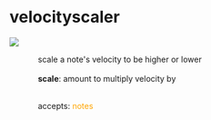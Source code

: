 
<a name=velocityscaler></a><br>
# <b>velocityscaler</b>
<img src="../images/velocityscaler.png"><br>
<div style="display:inline-block;margin-left:50px;">
scale a note's velocity to be higher or lower<br/><br/>
<b>scale</b>: amount to multiply velocity by<br>

<br>accepts: <font color=orange>notes</font> <br></div>
